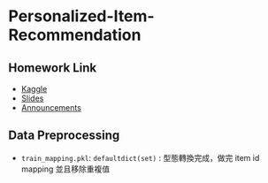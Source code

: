 # Personalized-Item-Recommendation

## Homework Link
- [Kaggle](https://www.kaggle.com/competitions/wm-2025-personalized-item-recommendation/data)
- [Slides](https://docs.google.com/presentation/d/1Zhs0z3hr26DoYUl0TovZ7T5A5uBa2I-qP8wd5KOFv3s/edit?slide=id.p#slide=id.p)
- [Announcements](https://cool.ntu.edu.tw/courses/44637/discussion_topics/395702)

## Data Preprocessing
- `train_mapping.pkl`: `defaultdict(set)` : 型態轉換完成，做完 item id mapping 並且移除重複值